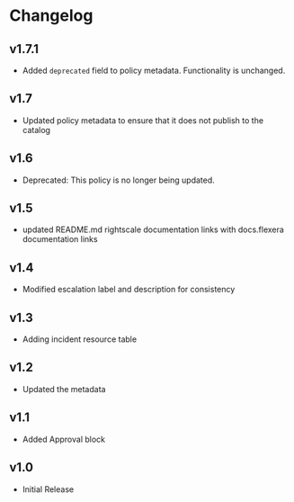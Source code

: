 # Changelog

## v1.7.1

- Added `deprecated` field to policy metadata. Functionality is unchanged.

## v1.7

- Updated policy metadata to ensure that it does not publish to the catalog

## v1.6

- Deprecated: This policy is no longer being updated.

## v1.5

- updated README.md rightscale documentation links with docs.flexera documentation links

## v1.4

- Modified escalation label and description for consistency

## v1.3

- Adding incident resource table

## v1.2

- Updated the metadata

## v1.1

- Added Approval block

## v1.0

- Initial Release
